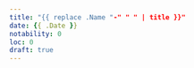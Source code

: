 ```yaml
---
title: "{{ replace .Name "-" " " | title }}"
date: {{ .Date }}
notability: 0
loc: 0
draft: true
---
```


